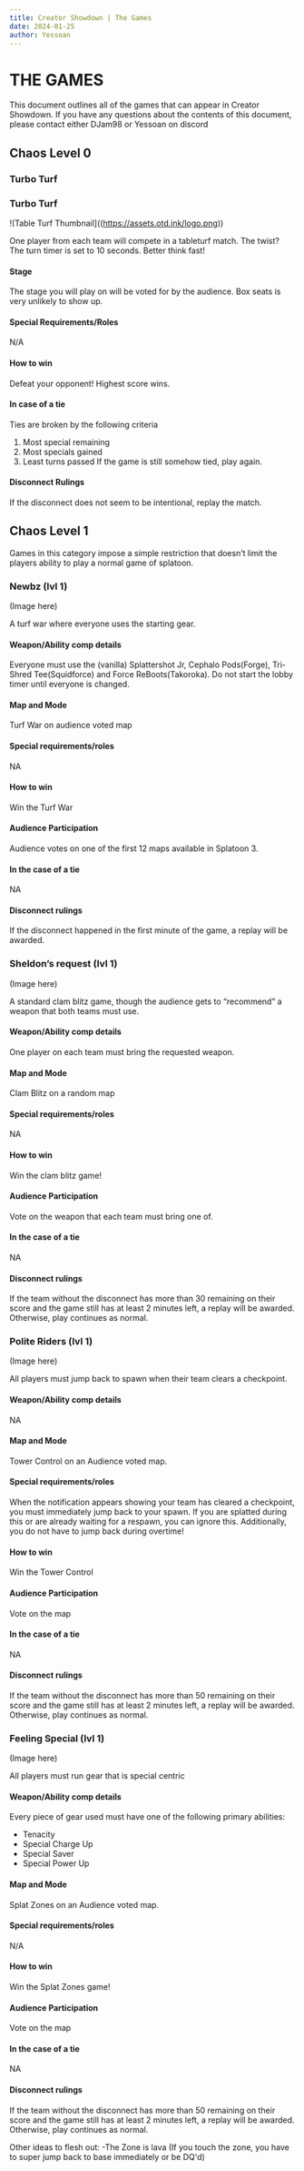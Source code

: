 ```yaml
---
title: Creator Showdown | The Games
date: 2024-01-25
author: Yessoan
---
```


# THE GAMES

This document outlines all of the games that can appear in Creator Showdown. If you have any questions about the contents of this document, please contact either DJam98 or Yessoan on discord

## Chaos Level 0

### **Turbo Turf**
### Turbo Turf

!(Table Turf Thumbnail]((https://assets.otd.ink/logo.png))

One player from each team will compete in a tableturf match. The twist? The turn timer is set to 10 seconds. Better think fast!

#### Stage

The stage you will play on will be voted for by the audience. Box seats is very unlikely to show up.

#### Special Requirements/Roles

N/A

#### How to win

Defeat your opponent! Highest score wins.

#### In case of a tie

Ties are broken by the following criteria
1. Most special remaining
2. Most specials gained
3. Least turns passed
If the game is still somehow tied, play again.

#### Disconnect Rulings

If the disconnect does not seem to be intentional, replay the match.



## Chaos Level 1

Games in this category impose a simple restriction that doesn’t limit the players ability to play a normal game of splatoon.

### **Newbz** (lvl 1)

(Image here)

A turf war where everyone uses the starting gear.

#### Weapon/Ability comp details

Everyone must use the (vanilla) Splattershot Jr, Cephalo Pods(Forge), Tri-Shred Tee(Squidforce) and Force ReBoots(Takoroka). Do not start the lobby timer until everyone is changed.

#### Map and Mode

Turf War on audience voted map

#### Special requirements/roles

NA

#### How to win

Win the Turf War

#### Audience Participation

Audience votes on one of the first 12 maps available in Splatoon 3.

#### In the case of a tie

NA

#### Disconnect rulings

If the disconnect happened in the first minute of the game, a replay will be awarded.


### **Sheldon’s request** (lvl 1)

(Image here)

A standard clam blitz game, though the audience gets to “recommend” a weapon that both teams must use.

#### Weapon/Ability comp details

One player on each team must bring the requested weapon.

#### Map and Mode

Clam Blitz on a random map

#### Special requirements/roles

NA

#### How to win

Win the clam blitz game!

#### Audience Participation

Vote on the weapon that each team must bring one of.

#### In the case of a tie

NA

#### Disconnect rulings

If the team without the disconnect has more than 30 remaining on their score and the game still has at least 2 minutes left, a replay will be awarded. Otherwise, play continues as normal.


### **Polite Riders** (lvl 1)

(Image here)

All players must jump back to spawn when their team clears a checkpoint.

#### Weapon/Ability comp details

NA

#### Map and Mode

Tower Control on an Audience voted map.

#### Special requirements/roles

When the notification appears showing your team has cleared a checkpoint, you must immediately jump back to your spawn. If you are splatted during this or are already waiting for a respawn, you can ignore this. Additionally, you do not have to jump back during overtime!

#### How to win

Win the Tower Control

#### Audience Participation

Vote on the map

#### In the case of a tie

NA

#### Disconnect rulings

If the team without the disconnect has more than 50 remaining on their score and the game still has at least 2 minutes left, a replay will be awarded. Otherwise, play continues as normal.


### **Feeling Special** (lvl 1)

(Image here)

All players must run gear that is special centric

#### Weapon/Ability comp details

Every piece of gear used must have one of the following primary abilities:
- Tenacity
- Special Charge Up
- Special Saver
- Special Power Up

#### Map and Mode

Splat Zones on an Audience voted map.

#### Special requirements/roles

N/A

#### How to win

Win the Splat Zones game!

#### Audience Participation

Vote on the map

#### In the case of a tie

NA

#### Disconnect rulings

If the team without the disconnect has more than 50 remaining on their score and the game still has at least 2 minutes left, a replay will be awarded. Otherwise, play continues as normal.




Other ideas to flesh out:
-The Zone is lava (If you touch the zone, you have to super jump back to base immediately or be DQ'd)
